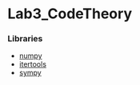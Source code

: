 # Lab3_CodeTheory

### Libraries
* [numpy]
* [itertools]
* [sympy]

[//]: # (These are reference links used in the body of this note and get stripped out when the markdown processor does its job. There is no need to format nicely because it shouldn't be seen. Thanks SO - http://stackoverflow.com/questions/4823468/store-comments-in-markdown-syntax)

[numpy]: <https://www.scipy.org/install.html>
[itertools]: <http://scikit-image.org>
[sympy]:<https://askubuntu.com/questions/576133/how-to-install-sympy-for-python-3-4>